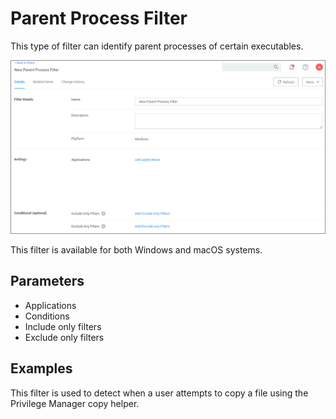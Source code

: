 [title]: # (Parent Process Filter)
[tags]: # (filter types)
[priority]: # (2)
# Parent Process Filter

This type of filter can identify parent processes of certain executables.

![Parent Process filter](images/parent_process.png)

This filter is available for both Windows and macOS systems.

## Parameters

* Applications
* Conditions
* Include only filters
* Exclude only filters

## Examples

This filter is used to detect when a user attempts to copy a file using the Privilege Manager copy helper.
